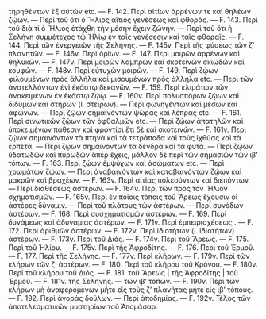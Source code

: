 τηρηθέντων ἐξ αὐτῶν etc. — F. 142. Περὶ αἰτίων ἀρρένων τε καὶ θηλέων ζῴων. — Περὶ τοῦ ὅτι ὁ Ἥλιος αἴτιος γενέσεως καὶ φθορᾶς. — F. 143. Περὶ τοῦ διὰ τί ὁ Ἥλιος ἐτάχθη τὴν μέσην ἔχειν ζώνην. — Περὶ τοῦ ὅτι ἡ Σελήνη συμμέτεχος τῷ Ἡλίῳ ἐν ταῖς γενέσεσιν καὶ ταῖς φθοραῖς. — F. 144. Περὶ τῶν ἐνεργειῶν τῆς Σελήνης. — F. 145v. Περὶ τῆς φύσεως τῶν ζ’ πλανητῶν. — F. 146v. Περὶ ὁρίων. — F. 147. Περὶ μοιρῶν ἀρρένων καὶ θηλυκῶν. — F. 147v. Περὶ μοιρῶν λαμπρῶν καὶ σκοτεινῶν σκιωδῶν καὶ κουφῶν. — F. 148v. Περὶ εὐτυχῶν μοιρῶν. — F. 149. Περὶ ζῴων φιλουμένων πρὸς ἀλλήλα καὶ μισουμένων πρὸς ἀλλήλα etc. — Περὶ τῶν ἀνατελλόντων ἐνὶ ἑκάστῳ δεκανῶν. — F. 159. Περὶ κλιμάτων τῶν ἀνακειμένων ἐν ἑκάστῳ ζῴῳ. — F. 160v. Περὶ πολυσπόρων ζῴων καὶ διδύμων καὶ στῆρων (l. στείρων). — Περὶ φωνηγέντων καὶ μέσων καὶ ἀφώνων. — Περὶ ζῴων σημαινόντων ψώρας καὶ λέπρας etc. — F. 161. Περὶ σινωτικῶν ζῴων τῶν ὀφθαλμῶν etc. — Περὶ ζῴων ἀπατηλῶν καὶ ὑποκειμένων πάθεσιν καὶ φροντίσι ἔτι δὲ καὶ σκοτεινῶν. — F. 161v. Περὶ ζῴων σημαινόντων τὰ πτηνὰ καὶ τὰ τετράποδα καὶ τοὺς ἰχθύας καὶ τὰ ἑρπετά. — Περὶ ζῴων σημαινόντων τὰ δένδρα καὶ τὰ φυτά. — Περὶ ζῴων ὑδατωδῶν καὶ πυρωδῶν ἅπερ ἔχεις, μᾶλλον δὲ περὶ τῶν σημασιῶν τῶν ιβ’ τόπων. — F. 163. Περὶ ζῴων ἐμψύχων καὶ ἀσώματων etc. — Περὶ χρωμάτων ζῴων. — Περὶ ἀναβαινόντων καὶ καταβαινόντων ζῴων καὶ μακρῶν καὶ βραχέων. — F. 163v. Περὶ αἰτίας πολεούντων καὶ διεπόντων. — Περὶ διαθέσεως ἀστέρων. — F. 164v. Περὶ τῶν πρὸς τὸν Ἥλιον σχηματισμῶν. — F. 165v. Περὶ ἐν ποίοις τόποις τοῦ Ἄρεως ἔχουσιν οἱ ἀστέρες δύναμιν. — Περὶ τοῦ πλάτους τῶν ἀστέρων. — Περὶ συνόδων ἀστέρων. — F. 168. Περὶ συσχηματισμῶν ἀστέρων. — F. 169. Περὶ δυνάμεως καὶ ἀδυναμίας ἀστέρων. — F. 171v. Περὶ ἐμπειρισχέσεως <sic>. — F. 172. Περὶ ἀριθμῶν ἀστέρων. — F. 172v. Περὶ ἰδιοτήτων (l. ἰδιοτήτων) ἀστέρων. — F. 173v. Περὶ τοῦ Διός. — F. 174v. Περὶ τοῦ Ἄρεως. — F. 175. Περὶ τοῦ Ἡλίου. — F. 175v. Περὶ τῆς Ἀφροδίτης. — F. 176. Περὶ τοῦ Ἑρμοῦ. — F. 177. Περὶ τῆς Σελήνης. — F. 177v. Περὶ κλήρων. — F. 179v. Περὶ τῶν κλήρων τῶν ζ’ ἀστέρων. — F. 180. Περὶ τοῦ κλήρου τοῦ Κρόνου. — F. 180v. Περὶ τοῦ κλήρου τοῦ Διός. — F. 181. τοῦ Ἄρεως | τῆς Ἀφροδίτης | τοῦ Ἑρμοῦ. — F. 181v. τῆς Σελήνης. — τῶν ιβ’ τόπων. — F. 190v. Περὶ τῶν κλήρων μὴ ἀναφερομένων μήτε εἰς τοὺς ζ’ πλανήτας μήτε εἰς ιβ’ τόπους. — F. 192. Περὶ ἀγοράς δούλων. — Περὶ ἀποδημίας. — F. 192v. Τέλος τῶν ἀποτελεσματικῶν μυστηρίων τοῦ Ἀπομάσαρ.